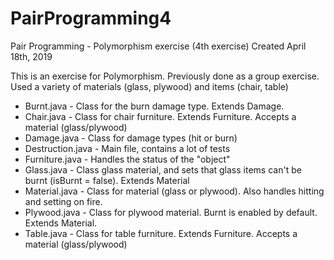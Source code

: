 # PairProgramming4
Pair Programming - Polymorphism exercise (4th exercise)
Created April 18th, 2019


This is an exercise for Polymorphism. Previously done as a group exercise.
Used a variety of materials (glass, plywood) and items (chair, table)

- Burnt.java - Class for the burn damage type. Extends Damage.
- Chair.java - Class for chair furniture. Extends Furniture. Accepts a material (glass/plywood)
- Damage.java - Class for damage types (hit or burn)
- Destruction.java - Main file, contains a lot of tests
- Furniture.java - Handles the status of the "object"
- Glass.java - Class glass material, and sets that glass items can't be burnt (isBurnt = false). Extends Material
- Material.java - Class for material (glass or plywood). Also handles hitting and setting on fire.
- Plywood.java - Class for plywood material. Burnt is enabled by default. Extends Material.
- Table.java - Class for table furniture. Extends Furniture. Accepts a material (glass/plywood)
